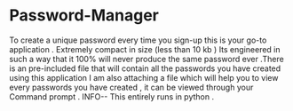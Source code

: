 # Password-Manager
To create a unique password every time you sign-up  this is your go-to application . Extremely compact in size (less than 10 kb ) Its engineered in such a way that it 100% will never produce the same password ever .There is an pre-included file that  will contain all the passwords you have created using this application I am also attaching a file which will help you to view every passwords you have created , it can be viewed  through your Command prompt . INFO--  This entirely runs in python .
